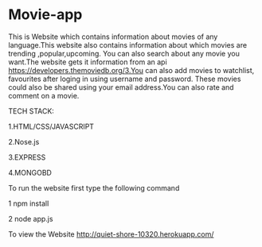 # Movie-app
This is Website which contains information about movies of any language.This website also contains information about which movies are trending ,popular,upcoming.
You can also search about any movie you want.The website gets it information from an api https://developers.themoviedb.org/3.You can also add movies to watchlist,
favourites after loging in using username and password.
These movies could also be shared using your email address.You can also rate and comment on a movie.

TECH STACK:

1.HTML/CSS/JAVASCRIPT

2.Nose.js

3.EXPRESS

4.MONGOBD

To run the website first type the following command

1 npm install

2 node app.js

To view the Website http://quiet-shore-10320.herokuapp.com/
